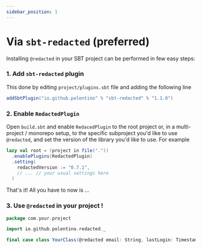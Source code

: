 ```yaml
---
sidebar_position: 1
---
```


# Via `sbt-redacted` (preferred)

Installing `@redacted` in your SBT project can be performed in few easy steps:


### 1. Add `sbt-redacted` plugin

This done by editing `project/plugins.sbt` file and adding the following line

```scala title="project/plugins.sbt"
addSbtPlugin("io.github.polentino" % "sbt-redacted" % "1.1.0")
```

### 2. Enable `RedactedPlugin`

Open `build.sbt` and enable `RedacedPlugin` to the root project or, in a multi-project / monorepo setup, to the specific
subproject you'd like to use `@redacted`, and set the version of the library you'd like to use. For example

```scala title="build.sbt"
lazy val root = (project in file("."))
  .enablePlugins(RedactedPlugin)
  .setting(
    redactedVersion := "0.7.1",
    // ... // your usual settings here
  )
```

That's it! All you have to now is ...


### 3. Use `@redacted` in your project !

```scala title="src/main/com/your/project/YourClass.scala"
package com.your.project

import io.github.polentino.redacted._

final case class YourClass(@redacted email: String, lastLogin: Timestamp)
```

